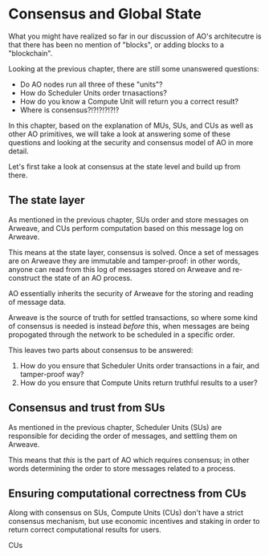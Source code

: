 # Consensus and Global State

What you might have realized so far in our discussion of AO's architecutre is
that there has been no mention of "blocks", or adding blocks to a "blockchain".

Looking at the previous chapter, there are still some unanswered questions:

- Do AO nodes run all three of these "units"?
- How do Scheduler Units order trnasactions? 
- How do you know a Compute Unit will return you a correct result?
- Where is consensus?!?!?!?!?!?

In this chapter, based on the explanation of MUs, SUs, and CUs as well as other 
AO primitives, we will take a look at answering some of these questions and
looking at the security and consensus model of AO in more detail. 

Let's first take a look at consensus at the state level and build up from there.

## The state layer

As mentioned in the previous chapter, SUs order and store messages on Arweave,
and CUs perform computation based on this message log on Arweave.

This means at the state layer, consensus is solved. Once a set of messages are
on Arweave they are immutable and tamper-proof: in other words, anyone can read
from this log of messages stored on Arweave and re-construct the state of an AO
process.

AO essentially inherits the security of Arweave for the storing and reading of
message data. 

Arweave is the source of truth for settled transactions, so where some kind of
consensus is needed is instead *before* this, when messages are being propogated
through the network to be scheduled in a specific order.


This leaves two parts about consensus to be answered:
1. How do you ensure that Scheduler Units order transactions in a fair, and
   tamper-proof way?
2. How do you ensure that Compute Units return truthful results to a user?

## Consensus and trust from SUs

As mentioned in the previous chapter, Scheduler Units (SUs) are responsible for
deciding the order of messages, and settling them on Arweave. 

This means that *this* is the part of AO which requires consensus; in other
words determining the order to store messages related to a process.

## Ensuring computational correctness from CUs

Along with consensus on SUs, Compute Units (CUs) don't have a strict consensus
mechanism, but use economic incentives and staking in order to return correct
computational results for users.

CUs

